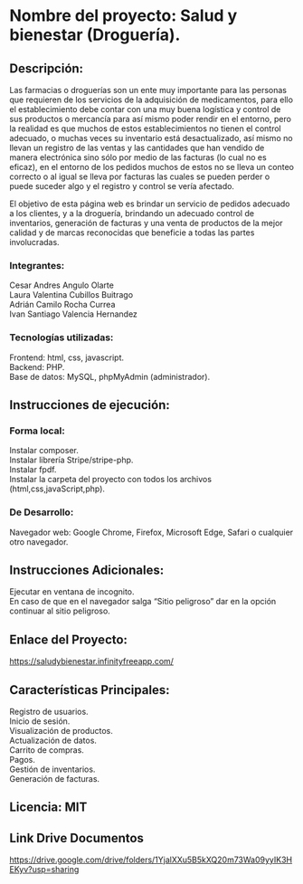 # Nombre del proyecto: Salud y bienestar (Droguería).

## Descripción: 

Las farmacias o droguerías son un ente muy importante para las personas que requieren de los servicios de la adquisición de medicamentos, para ello el establecimiento debe contar con una muy buena logística y control de sus productos o mercancía para así mismo poder rendir en el entorno, pero la realidad es que muchos de estos establecimientos no tienen el control adecuado, o muchas veces su inventario está desactualizado, así mismo no llevan un registro de las ventas y las cantidades que han vendido de manera electrónica sino sólo por medio de las facturas (lo cual no es eficaz), en el entorno de los pedidos muchos de estos no se lleva un conteo correcto o al igual se lleva por facturas las cuales se pueden perder o puede suceder algo y el registro y control se vería afectado. 

El objetivo de esta página web es brindar un servicio de pedidos adecuado a los clientes, y a la droguería, brindando un adecuado control de inventarios, generación de facturas y una venta de productos de la mejor calidad y de marcas reconocidas que beneficie a todas las partes involucradas.

### Integrantes:

Cesar Andres Angulo Olarte<br/>
Laura Valentina Cubillos Buitrago<br/>
Adrián Camilo Rocha Currea<br/>
Ivan Santiago Valencia Hernandez<br/>

### Tecnologías utilizadas: 

Frontend: html, css, javascript.<br/> 
Backend: PHP.<br/>
Base de datos: MySQL, phpMyAdmin (administrador).<br/>

## Instrucciones de ejecución: 

### Forma local: 

Instalar composer.<br/>
Instalar librería Stripe/stripe-php.<br/>
Instalar fpdf.<br/>
Instalar la carpeta del proyecto con todos los archivos (html,css,javaScript,php).<br/>

### De Desarrollo:
Navegador web: Google Chrome, Firefox, Microsoft Edge, Safari o cualquier otro navegador.


## Instrucciones Adicionales: 

Ejecutar en ventana de incognito.<br/>
En caso de que en el navegador salga “Sitio peligroso” dar en la opción continuar al sitio peligroso.

## Enlace del Proyecto: 
https://saludybienestar.infinityfreeapp.com/

## Características Principales:

Registro de usuarios.<br/>
Inicio de sesión.<br/>
Visualización de productos.<br/>
Actualización de datos.<br/>
Carrito de compras.<br/>
Pagos.<br/>
Gestión de inventarios.<br/>
Generación de facturas.<br/>

## Licencia: MIT

## Link Drive Documentos
https://drive.google.com/drive/folders/1YjalXXu5B5kXQ20m73Wa09yyIK3HEKyv?usp=sharing
